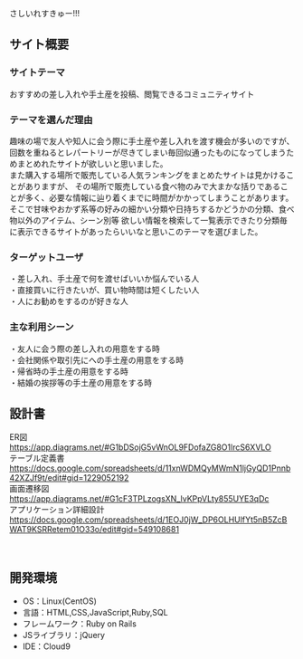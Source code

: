 さしいれすきゅー!!!
​
## サイト概要
### サイトテーマ
おすすめの差し入れや手土産を投稿、閲覧できるコミュニティサイト
​
### テーマを選んだ理由
趣味の場で友人や知人に会う際に手土産や差し入れを渡す機会が多いのですが、
回数を重ねるとレパートリーが尽きてしまい毎回似通ったものになってしまうためまとめれたサイトが欲しいと思いました。<br>
また購入する場所で販売している人気ランキングをまとめたサイトは見かけることがありますが、
その場所で販売している食べ物のみで大まかな括りであることが多く、必要な情報に辿り着くまでに時間がかかってしまうことがあります。<br>
そこで甘味やおかず系等の好みの細かい分類や日持ちするかどうかの分類、食べ物以外のアイテム、シーン別等
欲しい情報を検索して一覧表示できたり分類毎に表示できるサイトがあったらいいなと思いこのテーマを選びました。
​
### ターゲットユーザ
・差し入れ、手土産で何を渡せばいいか悩んでいる人<br>
・直接買いに行きたいが、買い物時間は短くしたい人 <br>
・人にお勧めをするのが好きな人
​
### 主な利用シーン
・友人に会う際の差し入れの用意をする時<br>
・会社関係や取引先にへの手土産の用意をする時<br>
・帰省時の手土産の用意をする時<br>
・結婚の挨拶等の手土産の用意をする時
​
## 設計書
ER図<br>
https://app.diagrams.net/#G1bDSojG5vWnOL9FDofaZG8O1lrcS6XVLO<br>
テーブル定義書<br>
https://docs.google.com/spreadsheets/d/11xnWDMQyMWmN1ljGyQD1Pnnb42XZJf9t/edit#gid=1229052192<br>
画面遷移図<br>
https://app.diagrams.net/#G1cF3TPLzogsXN_lvKPpVLty855UYE3qDc<br>
アプリケーション詳細設計<br>
https://docs.google.com/spreadsheets/d/1EOJ0jW_DP6OLHUlfYt5nB5ZcBWAT9KSRRetem01O33o/edit#gid=549108681<br>

​
## 開発環境
- OS：Linux(CentOS)
- 言語：HTML,CSS,JavaScript,Ruby,SQL
- フレームワーク：Ruby on Rails
- JSライブラリ：jQuery
- IDE：Cloud9
